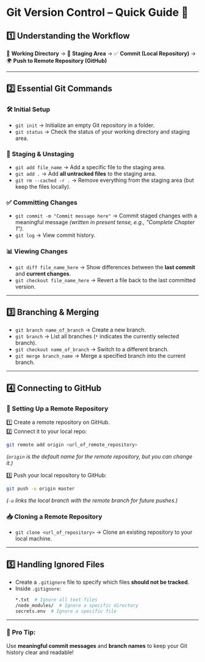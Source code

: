 # **Git Version Control – Quick Guide** 🚀  

## **1️⃣ Understanding the Workflow**  
📂 **Working Directory** → 📌 **Staging Area** → ✅ **Commit (Local Repository)** → 🌍 **Push to Remote Repository (GitHub)**  

---

## **2️⃣ Essential Git Commands**  

### **🛠 Initial Setup**  
- `git init` → Initialize an empty Git repository in a folder.  
- `git status` → Check the status of your working directory and staging area.  

### **📌 Staging & Unstaging**  
- `git add file_name` → Add a specific file to the staging area.  
- `git add .` → Add **all untracked files** to the staging area.  
- `git rm --cached -r .` → Remove everything from the staging area (but keep the files locally).  

### **✅ Committing Changes**  
- `git commit -m "Commit message here"` → Commit staged changes with a meaningful message _(written in present tense, e.g., "Complete Chapter 1")_.  
- `git log` → View commit history.  

### **📊 Viewing Changes**  
- `git diff file_name_here` → Show differences between the **last commit** and **current changes**.  
- `git checkout file_name_here` → Revert a file back to the last committed version.  

---

## **3️⃣ Branching & Merging**  
- `git branch name_of_branch` → Create a new branch.  
- `git branch` → List all branches (`*` indicates the currently selected branch).  
- `git checkout name_of_branch` → Switch to a different branch.  
- `git merge branch_name` → Merge a specified branch into the current branch.  

---

## **4️⃣ Connecting to GitHub**  

### **🔗 Setting Up a Remote Repository**  
1️⃣ Create a remote repository on GitHub.  
2️⃣ Connect it to your local repo:  
   ```sh
   git remote add origin <url_of_remote_repository>
   ```
   _(`origin` is the default name for the remote repository, but you can change it.)_  

3️⃣ Push your local repository to GitHub:  
   ```sh
   git push -u origin master
   ```
   _(`-u` links the local branch with the remote branch for future pushes.)_  

### **📥 Cloning a Remote Repository**  
- `git clone <url_of_repository>` → Clone an existing repository to your local machine.  

---

## **5️⃣ Handling Ignored Files**  
- Create a `.gitignore` file to specify which files **should not be tracked**.  
- Inside `.gitignore`:  
  ```sh
  *.txt  # Ignore all text files
  /node_modules/  # Ignore a specific directory
  secrets.env  # Ignore a specific file
  ```

---

### **🚀 Pro Tip:**  
Use **meaningful commit messages** and **branch names** to keep your Git history clear and readable!  

